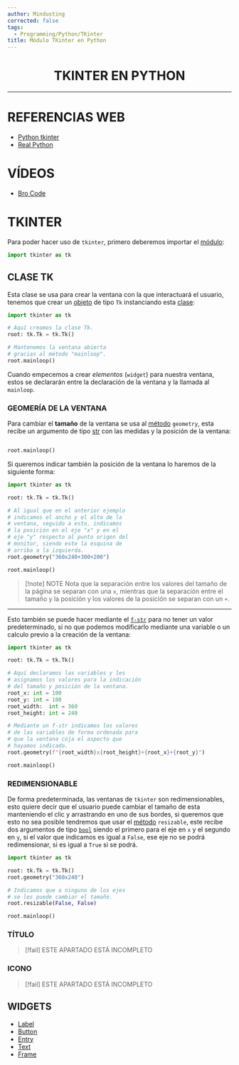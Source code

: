 ```yaml
---
author: Mindusting
corrected: false
tags:
  - Programming/Python/TKinter
title: Módulo TKinter en Python
---
```


<h1 align="center">TKINTER EN PYTHON</h1>

---

# REFERENCIAS WEB

- [Python tkinter](https://docs.python.org/3.12/library/tkinter.html)
- [Real Python](https://realpython.com/python-gui-tkinter/)

# VÍDEOS

- [Bro Code](https://youtu.be/TuLxsvK4svQ)

# TKINTER

Para poder hacer uso de `tkinter`, primero deberemos importar el [módulo](../../py_module.md):

```py
import tkinter as tk
```

## CLASE TK

Esta clase se usa para crear la ventana con la que interactuará el usuario, tenemos que crear un [objeto](../../py_class.md) de tipo `Tk` instanciando esta [clase](../../py_class.md):

```py
import tkinter as tk

# Aquí creamos la clase Tk.
root: tk.Tk = tk.Tk()

# Mantenemos la ventana abierta
# gracias al método "mainloop".
root.mainloop()
```

Cuando empecemos a crear *elementos* (`widget`) para nuestra ventana, estos se declararán entre la declaración de la ventana y la llamada al `mainloop`.

### GEOMERÍA DE LA VENTANA

Para cambiar el **tamaño** de la ventana se usa al [método](../../classes/py_method.md) `geometry`, esta recibe un argumento de tipo [str](../../variables/py_str.md) con las medidas y la posición de la ventana:

```py import tkinter as tk root: tk.Tk = tk.Tk() # Indicamos que queremos que la ventana # tenga unas dimensiones de 360 píxeles # de ancho por 240 píxeles de alto. root.geometry("360x240")

root.mainloop()
```

Si queremos indicar también la posición de la ventana lo haremos de la siguiente forma:

```py
import tkinter as tk

root: tk.Tk = tk.Tk()

# Al igual que en el anterior ejemplo
# indicamos el ancho y el alto de la
# ventana, seguido a esto, indicamos
# la posición en el eje "x" y en el
# eje "y" respecto al punto origen del
# monitor, siendo este la esquina de
# arriba a la izquierda.
root.geometry("360x240+300+200")

root.mainloop()
```

> [!note] NOTE
> Nota que la separación entre los valores del tamaño de la página se separan con una `x`, mientras que la separación entre el tamaño y la posición y los valores de la posición se separan con un `+`.

---

Esto también se puede hacer mediante el [`f-str`](../../variables/py_fstr.md) para no tener un valor predeterminado, si no que podemos modificarlo mediante una variable o un calculo previo a la creación de la ventana:

```py
import tkinter as tk

root: tk.Tk = tk.Tk()

# Aquí declaramos las variables y les
# asignamos los valores para la indicación
# del tamaño y posición de la ventana.
root_x: int = 100
root_y: int = 100
root_width:  int = 360
root_height: int = 240

# Mediante un f-str indicamos los valores
# de las variables de forma ordenada para
# que la ventana coja el aspecto que
# hayamos indicado.
root.geometry(f"{root_width}x{root_height}+{root_x}+{root_y}")

root.mainloop()
```

### REDIMENSIONABLE

De forma predeterminada, las ventanas de `tkinter` son redimensionables, esto quiere decir que el usuario puede cambiar el tamaño de esta manteniendo el clic y arrastrando en uno de sus bordes, si queremos que esto no sea posible tendremos que usar el [método](../../classes/py_method.md) `resizable`, este recibe dos argumentos de tipo [`bool`](../../variables/py_bool.md) siendo el primero para el eje en `x` y el segundo en `y`, si el valor que indicamos es igual a `False`, ese eje no se podrá redimensionar, si es igual a `True` si se podrá.

```py
import tkinter as tk

root: tk.Tk = tk.Tk()
root.geometry("360x240")

# Indicamos que a ninguno de los ejes
# se les puede cambiar el tamaño.
root.resizable(False, False)

root.mainloop()
```

### TÍTULO

> [!fail] ESTE APARTADO ESTÁ INCOMPLETO

### ICONO

> [!fail] ESTE APARTADO ESTÁ INCOMPLETO

## WIDGETS

- [Label](Tkinter_Label.md)
- [Button]()
- [Entry]()
- [Text]()
- [Frame]()

